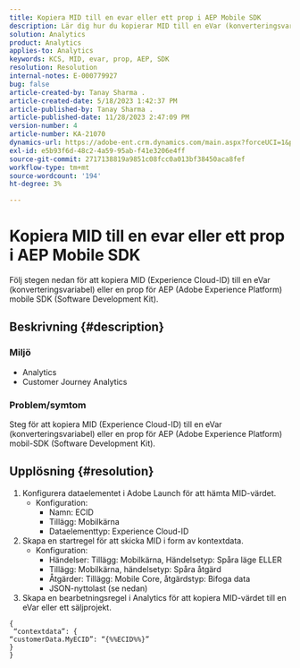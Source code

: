 ```yaml
---
title: Kopiera MID till en evar eller ett prop i AEP Mobile SDK
description: Lär dig hur du kopierar MID till en eVar (konverteringsvariabel) eller ett utkast för AEP mobil-SDK.
solution: Analytics
product: Analytics
applies-to: Analytics
keywords: KCS, MID, evar, prop, AEP, SDK
resolution: Resolution
internal-notes: E-000779927
bug: false
article-created-by: Tanay Sharma .
article-created-date: 5/18/2023 1:42:37 PM
article-published-by: Tanay Sharma .
article-published-date: 11/28/2023 2:47:09 PM
version-number: 4
article-number: KA-21070
dynamics-url: https://adobe-ent.crm.dynamics.com/main.aspx?forceUCI=1&pagetype=entityrecord&etn=knowledgearticle&id=71e4a2d3-81f5-ed11-8848-6045bd006268
exl-id: e5b93f6d-48c2-4a59-95ab-f41e3206e4ff
source-git-commit: 2717138819a9851c08fcc0a013bf38450aca8fef
workflow-type: tm+mt
source-wordcount: '194'
ht-degree: 3%

---
```


# Kopiera MID till en evar eller ett prop i AEP Mobile SDK


Följ stegen nedan för att kopiera MID (Experience Cloud-ID) till en eVar (konverteringsvariabel) eller en prop för AEP (Adobe Experience Platform) mobile SDK (Software Development Kit).

## Beskrivning {#description}


### Miljö

- Analytics 
- Customer Journey Analytics


### Problem/symtom

Steg för att kopiera MID (Experience Cloud-ID) till en eVar (konverteringsvariabel) eller en prop för AEP (Adobe Experience Platform) mobil-SDK (Software Development Kit).


## Upplösning {#resolution}


1. Konfigurera dataelementet i Adobe Launch för att hämta MID-värdet.
   - Konfiguration:
      - Namn: ECID
      - Tillägg: Mobilkärna
      - Dataelementtyp: Experience Cloud-ID
2. Skapa en startregel för att skicka MID i form av kontextdata.
   - Konfiguration:
      - Händelser: Tillägg: Mobilkärna, Händelsetyp: Spåra läge ELLER
      - Tillägg: Mobilkärna, händelsetyp: Spåra åtgärd
      - Åtgärder: Tillägg: Mobile Core, åtgärdstyp: Bifoga data
      - JSON-nyttolast (se nedan)
3. Skapa en bearbetningsregel i Analytics för att kopiera MID-värdet till en eVar eller ett säljprojekt.



```
{
 “contextdata”: {
“customerData.MyECID”: “{%%ECID%%}”
}
}
```
